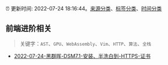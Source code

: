 :alarm_clock: 更新时间: 2022-07-24 18:16:44。[来源分类](../README.md)、[标签分类](../TAGS.md)、[时间分类](../TIMELINE.md)

## 前端进阶相关


> 关键字：`AST`、`GPU`、`WebAssembly`、`Vim`、`HTTP`、`算法`、`全栈`



- [2022-07-24-黑群晖-DSM7.1-安装、半洗白到-HTTPS-证书](https://www.v2ex.com/t/868425) 